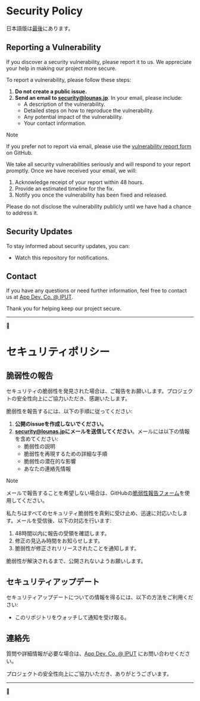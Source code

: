 # Security Policy

日本語版は[最後](#セキュリティポリシー)にあります。

## Reporting a Vulnerability

If you discover a security vulnerability, please report it to us. We appreciate your help in making our project more secure.

To report a vulnerability, please follow these steps:

1. **Do not create a public issue.**
2. **Send an email to [security@lounas.jp][security-email]**. In your email, please include:
   - A description of the vulnerability.
   - Detailed steps on how to reproduce the vulnerability.
   - Any potential impact of the vulnerability.
   - Your contact information.

> [!NOTE]
>
> If you prefer not to report via email, please use the [vulnerability report form][github-security] on GitHub.

We take all security vulnerabilities seriously and will respond to your report promptly. Once we have received your email, we will:

1. Acknowledge receipt of your report within 48 hours.
2. Provide an estimated timeline for the fix.
3. Notify you once the vulnerability has been fixed and released.

Please do not disclose the vulnerability publicly until we have had a chance to address it.

## Security Updates

To stay informed about security updates, you can:

- Watch this repository for notifications.

## Contact

If you have any questions or need further information, feel free to contact us at [App Dev. Co. @ IPUT][iputapp-contact].

Thank you for helping keep our project secure.

---

🐧

# セキュリティポリシー

## 脆弱性の報告

セキュリティの脆弱性を発見された場合は、ご報告をお願いします。プロジェクトの安全性向上にご協力いただき、感謝いたします。

脆弱性を報告するには、以下の手順に従ってください:

1. **公開のissueを作成しないでください。**
2. **[security@lounas.jp][security-email]にメールを送信してください**。メールには以下の情報を含めてください:
   - 脆弱性の説明
   - 脆弱性を再現するための詳細な手順
   - 脆弱性の潜在的な影響
   - あなたの連絡先情報

> [!NOTE]
>
> メールで報告することを希望しない場合は、GitHubの[脆弱性報告フォーム][github-security]を使用してください。

私たちはすべてのセキュリティ脆弱性を真剣に受け止め、迅速に対応いたします。メールを受信後、以下の対応を行います:

1. 48時間以内に報告の受領を確認します。
2. 修正の見込み時間をお知らせします。
3. 脆弱性が修正されリリースされたことを通知します。

脆弱性が解決されるまで、公開されないようお願いします。

## セキュリティアップデート

セキュリティアップデートについての情報を得るには、以下の方法をご利用ください:

- このリポジトリをウォッチして通知を受け取る。

## 連絡先

質問や詳細情報が必要な場合は、[App Dev. Co. @ IPUT][iputapp-contact] にお問い合わせください。

プロジェクトの安全性向上にご協力いただき、ありがとうございます。

---

🐧

[security-email]: mailto:security@lounas.jp
[github-security]: https://github.com/iputapp/lounas/security
[iputapp-contact]: https://iputapp.lounas.jp/contact
